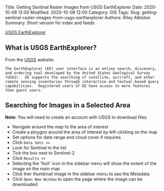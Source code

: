 Title: Getting Sentinal Raster Images from USGS EarthExplorer
Date: 2020-10-08 12:00
Modified: 2020-10-08 12:00
Category: GIS
Tags: 
Slug: getting-sentinal-raster-images-from-usgs-earthexplorer
Authors: Riley Albiston
Summary: Short version for index and feeds


[USGS EarthExplorer](https://earthexplorer.usgs.gov/)

## What is USGS EarthExplorer?

From the [USGS](https://www.usgs.gov/) website:

```The EarthExplorer (EE) user interface is an online search, discovery, and ordering tool developed by the United States Geological Survey (USGS).  EE supports the searching of satellite, aircraft, and other remote sensing inventories through interactive and textual-based query capabilities.  Registered users of EE have access to more features than guest users.```

## Searching for Images in a Selected Area

**Note:** You will need to create an account with USGS to download files.

* Navigate around the map to the area of interest
* Create a ploygon around the area of interest by left-clicking on the map
* Set options for date range and cloud cover if requires
* Click ```Data Sets >>```
* Look for Sentinel in the list
* Tick the box next to Sentinel-2
* Click ```Results >>```
* Selecting the 'foot' icon in the sidebar menu will show the extent of the image on the main map
* Click ther thumbnail image in the sidebar menu to see the Metadata 
* Click ```Open New Window``` to open the page where the image can be downloaded
